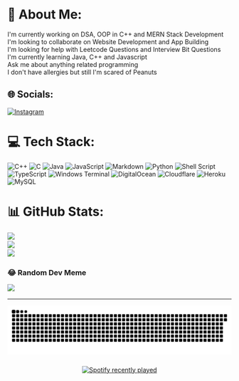 # 💫 About Me:
I'm currently working on DSA, OOP in C++ and MERN Stack Development<br>I'm looking to collaborate on Website Development and App Building<br>I'm looking for help with Leetcode Questions and Interview Bit Questions<br>I'm currently learning Java, C++ and Javascript<br>Ask me about anything related programming<br>I don't have allergies but still I'm scared of Peanuts


## 🌐 Socials:
[![Instagram](https://img.shields.io/badge/Instagram-%23E4405F.svg?logo=Instagram&logoColor=white)](https://instagram.com/abirx03) 

# 💻 Tech Stack:
![C++](https://img.shields.io/badge/c++-%2300599C.svg?style=flat-square&logo=c%2B%2B&logoColor=white) ![C](https://img.shields.io/badge/c-%2300599C.svg?style=flat-square&logo=c&logoColor=white) ![Java](https://img.shields.io/badge/java-%23ED8B00.svg?style=flat-square&logo=openjdk&logoColor=white) ![JavaScript](https://img.shields.io/badge/javascript-%23323330.svg?style=flat-square&logo=javascript&logoColor=%23F7DF1E) ![Markdown](https://img.shields.io/badge/markdown-%23000000.svg?style=flat-square&logo=markdown&logoColor=white) ![Python](https://img.shields.io/badge/python-3670A0?style=flat-square&logo=python&logoColor=ffdd54) ![Shell Script](https://img.shields.io/badge/shell_script-%23121011.svg?style=flat-square&logo=gnu-bash&logoColor=white) ![TypeScript](https://img.shields.io/badge/typescript-%23007ACC.svg?style=flat-square&logo=typescript&logoColor=white) ![Windows Terminal](https://img.shields.io/badge/Windows%20Terminal-%234D4D4D.svg?style=flat-square&logo=windows-terminal&logoColor=white) ![DigitalOcean](https://img.shields.io/badge/DigitalOcean-%230167ff.svg?style=flat-square&logo=digitalOcean&logoColor=white) ![Cloudflare](https://img.shields.io/badge/Cloudflare-F38020?style=flat-square&logo=Cloudflare&logoColor=white) ![Heroku](https://img.shields.io/badge/heroku-%23430098.svg?style=flat-square&logo=heroku&logoColor=white) ![MySQL](https://img.shields.io/badge/mysql-%2300000f.svg?style=flat-square&logo=mysql&logoColor=white)
# 📊 GitHub Stats:
![](https://github-readme-stats.vercel.app/api?username=abirxgpt&theme=maroongold&hide_border=true&include_all_commits=false&count_private=false)<br/>
![](https://github-readme-streak-stats.herokuapp.com/?user=abirxgpt&theme=maroongold&hide_border=true)<br/>
![](https://github-readme-stats.vercel.app/api/top-langs/?username=abirxgpt&theme=maroongold&hide_border=true&include_all_commits=false&count_private=false&layout=compact)

### 😂 Random Dev Meme
<img src='https://randommeme-five.vercel.app/' style="height: 400px;"/>

---

<img src="https://raw.githubusercontent.com/abirxgpt/abirxgpt/output/snake.svg" alt="Snake animation" />

###

<div align="center">
  <a href="https://open.spotify.com/user/oe3k7fiwoczwkfdl1240hyp5c">
    <img src="https://spotify-recently-played-readme.vercel.app/api?user=oe3k7fiwoczwkfdl1240hyp5c&count=5&unique=false" alt="Spotify recently played"  />
  </a>
</div>

###
